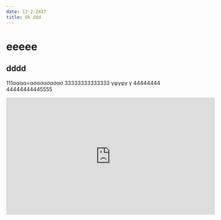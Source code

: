 ```yaml
---
date: 12-2-2017
title: Ok ddd
---
```


# eeeee

## dddd
111αααα=ασασασασασ   33333333333333
γφγφγ   γ
44444444    
44444444445555  
   
<iframe width="560" height="315" src="https://www.youtube.com/embed/paseuiP5xn0" frameborder="0" allowfullscreen></iframe>
    
			
